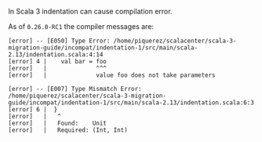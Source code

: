 In Scala 3 indentation can cause compilation error.

As of `0.26.0-RC1` the compiler messages are:
```
[error] -- [E050] Type Error: /home/piquerez/scalacenter/scala-3-migration-guide/incompat/indentation-1/src/main/scala-2.13/indentation.scala:4:14 
[error] 4 |    val bar = foo
[error]   |              ^^^
[error]   |              value foo does not take parameters
```
```
[error] -- [E007] Type Mismatch Error: /home/piquerez/scalacenter/scala-3-migration-guide/incompat/indentation-1/src/main/scala-2.13/indentation.scala:6:3 
[error] 6 |  }
[error]   |   ^
[error]   |   Found:    Unit
[error]   |   Required: (Int, Int)
```